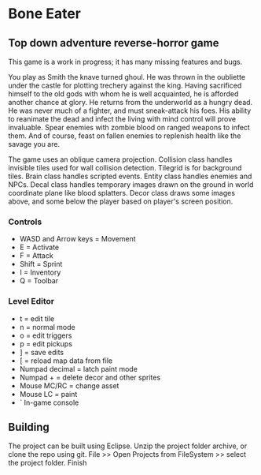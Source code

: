 # Bone Eater
## Top down adventure reverse-horror game
This game is a work in progress; it has many missing features and bugs.

You play as Smith the knave turned ghoul.  He was thrown in the oubliette under the castle for plotting trechery against the king.  Having sacrificed himself to the old gods with whom he is well acquainted, he is afforded another chance at glory.  He returns from the underworld as a hungry dead.  He was never much of a fighter, and must sneak-attack his foes.  His ability to reanimate the dead and infect the living with mind control will prove invaluable.  Spear enemies with zombie blood on ranged weapons to infect them. And of course, feast on fallen enemies to replenish health like the savage you are.

The game uses an oblique camera projection.  Collision class handles invisible tiles used for wall collision detection.  Tilegrid is for background tiles. Brain class handles scripted events.  Entity class handles enemies and NPCs.  Decal class handles temporary images drawn on the ground in world coordinate plane like blood splatters. Decor class draws some images above, and some below the player based on player's screen position.

### Controls
* WASD and Arrow keys = Movement
* E = Activate
* F = Attack
* Shift = Sprint
* I = Inventory
* Q = Toolbar

### Level Editor
* t = edit tile
* n = normal mode
* o = edit triggers
* p = edit pickups
* ] = save edits
* [ = reload map data from file
* Numpad decimal = latch paint mode
* Numpad + = delete decor and other sprites
* Mouse MC/RC = change asset
* Mouse LC = paint
* ` In-game console

## Building
The project can be built using Eclipse. Unzip the project folder archive, or clone the repo using git.  File >> Open Projects from FileSystem >> select the project folder.  Finish